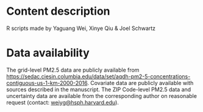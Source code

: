 # Content description
R scripts made by Yaguang Wei, Xinye Qiu & Joel Schwartz

# Data availability
The grid-level PM2.5 data are publicly available from https://sedac.ciesin.columbia.edu/data/set/aqdh-pm2-5-concentrations-contiguous-us-1-km-2000-2016. Covariate data are publicly available with sources described in the manuscript. The ZIP Code-level PM2.5 data and uncertainty data are available from the corresponding author on reasonable request (contact: weiyg@hsph.harvard.edu).

